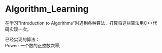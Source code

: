 # Algorithm_Learning
在学习"Introduction to Algorithms"时遇到各种算法，打算将这些算法用C++代码实现一次。

已经实现的算法：  
Power: 一个数的正整数次幂;

